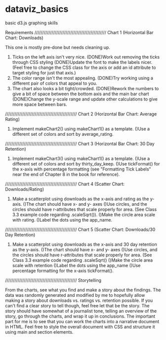 # dataviz_basics
basic d3.js graphing skills

Requirements
//////////////////////////////////////////////
Chart 1 (Horizontal Bar Chart: Downloads)

This one is mostly pre-done but needs cleaning up.

1. Ticks on the left axis isn't very nice.
    (DONE)Work out removing the ticks through CSS styling 
    (DONE)Update the font to make the labels nicer. (Feel free to change the CSS class for the axis or add an id attribute to target styling for just that axis.)
2. The color range isn't the most appealing.
    (DONE)Try working using a different pair of colors that appeal to you.
3. The chart also looks a bit tight/crowded.
    (DONE)Rework the numbers to give a bit of space between the bottom axis and the main bar chart
    (DONE)Change the y-scale range and update other calculations to give more space between bars.

//////////////////////////////////////////////
Chart 2 (Horizontal Bar Chart: Average Rating)

1. Implement makeChart2() using makeChart1() as a template.
    ()Use a different set of colors and sort by average_rating.

//////////////////////////////////////////////
Chart 3 (Horizontal Bar Chart: 30 Day Retention)

1. Implement makeChart3() using makeChart1() as a template. 
    ()Use a different set of colors and sort by thirty_day_keep. 
    ()Use tickFormat() for the x-axis with percentage formatting (see "Formatting Tick Labels" near the end of Chapter 8 in the book for reference).

//////////////////////////////////////////////
Chart 4 (Scatter Chart: Downloads/Rating)

1. Make a scatterplot using downloads as the x-axis and rating as the y-axis. 
    ()The chart should have x- and y- axes
    ()Use circles, and the circles should have r-attributes that scale properly for area. (See Class 3.3 example code regarding .scaleSqrt()). 
    ()Make the circle area scale with rating.
    ()Label the dots using the app_name.

//////////////////////////////////////////////
Chart 5 (Scatter Chart: Downloads/30 Day Retention)

1. Make a scatterplot using downloads as the x-axis and 30 day retention as the y-axis. 
    ()The chart should have x- and y- axes
    ()Use circles, and the circles should have r-attributes that scale properly for area. (See Class 3.3 example code regarding .scaleSqrt()
    ()Make the circle area scale with retention
    ()Label the dots using the app_name
    ()Use percentage formatting for the x-axis tickFormat().

//////////////////////////////////////////////
Storytelling

From the charts, see what you find and make a story about the findings. The data was randomly generated and modified by me to hopefully allow making a story about downloads vs. ratings vs. retention possible. If you can't find a clear story to tell though, feel free let that be the story. The story should have somewhat of a journalist tone, telling an overview of the story, go through the charts, and wrap it up in conclusions. The important part for me is to see that you can work the charts into a narrative document in HTML. Feel free to style the overall document with CSS and structure it using main and section elements.
